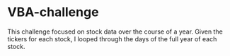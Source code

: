 # VBA-challenge
This challenge focused on stock data over the course of a year.
Given the tickers for each stock, I looped through the days of the full year of each stock. 
